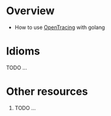 # Overview
- How to use [OpenTracing](https://opentracing.io/) with golang


# Idioms
TODO ...


# Other resources
1. TODO ...
